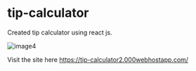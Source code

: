 # tip-calculator
Created tip calculator using react js.

![image4](https://user-images.githubusercontent.com/58439134/125742313-5f13067b-296c-4563-8bbe-bcffe51c0763.PNG)


Visit the site here https://tip-calculator2.000webhostapp.com/
